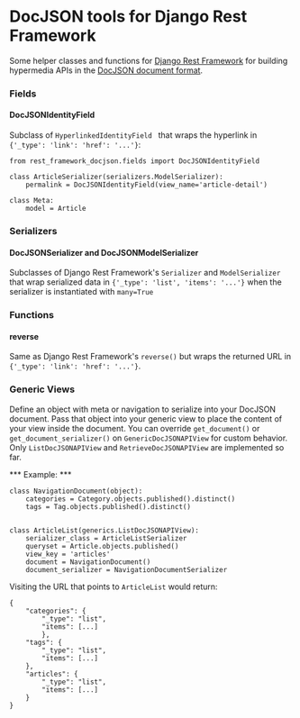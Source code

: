 # DocJSON tools for Django Rest Framework

Some helper classes and functions for [Django Rest Framework](http://django-rest-framework.org/) for building hypermedia APIs in the [DocJSON document format](https://github.com/docjson/docjson).


### Fields

#### DocJSONIdentityField

Subclass of ```HyperlinkedIdentityField ``` that wraps the hyperlink in ``` {'_type': 'link': 'href': '...'} ```:

    from rest_framework_docjson.fields import DocJSONIdentityField
    
    class ArticleSerializer(serializers.ModelSerializer):
        permalink = DocJSONIdentityField(view_name='article-detail')

    class Meta:
        model = Article


### Serializers

#### DocJSONSerializer and DocJSONModelSerializer

Subclasses of Django Rest Framework's ``` Serializer ``` and ``` ModelSerializer ``` that wrap serialized data in ``` {'_type': 'list', 'items': '...'} ``` when the serializer is instantiated with ``` many=True ```


### Functions

#### reverse

Same as Django Rest Framework's ``` reverse() ``` but wraps the returned URL in ``` {'_type': 'link': 'href': '...'} ```.


### Generic Views

Define an object with meta or navigation to serialize into your DocJSON document.  Pass that object into your generic view to place the content of your view inside the document.  You can override ``` get_document() ``` or ``` get_document_serializer() ``` on ``` GenericDocJSONAPIView ``` for custom behavior.  Only ``` ListDocJSONAPIView ``` and ``` RetrieveDocJSONAPIView ``` are implemented so far.

*** Example: ***

    class NavigationDocument(object):
        categories = Category.objects.published().distinct()
        tags = Tag.objects.published().distinct()


    class ArticleList(generics.ListDocJSONAPIView):
        serializer_class = ArticleListSerializer
        queryset = Article.objects.published()
        view_key = 'articles'
        document = NavigationDocument()
        document_serializer = NavigationDocumentSerializer

Visiting the URL that points to ``` ArticleList ``` would return:

	{
	    "categories": {
	    	"_type": "list",
	        "items": [...]
	        }, 
	    "tags": {
	    	"_type": "list",
	        "items": [...]
	    }, 
	    "articles": {
	    	"_type": "list",
	        "items": [...]
	    }
	}
